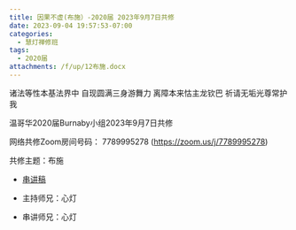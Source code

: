 ```yaml
---
title: 因果不虚(布施）-2020届 2023年9月7日共修
date: 2023-09-04 19:57:53-07:00
categories:
  - 慧灯禅修班
tags:
  - 2020届
attachments: /f/up/12布施.docx
---
```

诸法等性本基法界中 自现圆满三身游舞力
离障本来怙主龙钦巴 祈请无垢光尊常护我

温哥华2020届Burnaby小组2023年9月7日共修

网络共修Zoom房间号码： 7789995278 (<https://zoom.us/j/7789995278>)

共修主题：布施
* [串讲稿](/f/up/12布施.docx)

* 主持师兄：心灯
* 串讲师兄：心灯